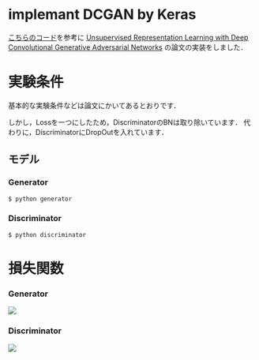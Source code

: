 # implemant DCGAN by Keras

[こちらのコード](https://github.com/jacobgil/keras-dcgan/blob/master/dcgan.py)を参考に
[Unsupervised Representation Learning with Deep Convolutional Generative Adversarial Networks](https://arxiv.org/abs/1511.06434)
の論文の実装をしました．

# 実験条件
基本的な実験条件などは論文にかいてあるとおりです．

しかし，Lossを一つにしたため，DiscriminatorのBNは取り除いています．
代わりに，DiscriminatorにDropOutを入れています．
## モデル
### Generator
```shell:bash
$ python generator
```
### Discriminator
```shell:bash
$ python discriminator
```

# 損失関数
### Generator
<img src="https://latex.codecogs.com/gif.latex?\min&space;\quad&space;-&space;\frac{1}{N}&space;\sum_{n=1}^N&space;\left\{&space;\log&space;D\left(G(\boldsymbol{z}_n)\right)&space;\right\}" />

### Discriminator
<img src="https://latex.codecogs.com/gif.latex?\min&space;\quad&space;-&space;\frac{1}{N}&space;\sum_{n=1}^N&space;\left\{&space;\log\left[&space;D\left(\boldsymbol{x_n}\right)&space;\right]&space;&plus;&space;\log\left[&space;1-&space;D\left(G(\boldsymbol{z}_n)\right)&space;\right]&space;\right\}" />
